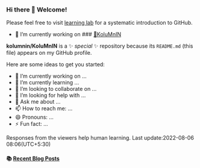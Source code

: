 ### Hi there 👋 Welcome!
Please feel free to visit [learning lab](https://lab.github.com/kolumnin) for a systematic introduction to GitHub.
- 🔭 I’m currently working on ### [🌼KoluMnIN](https://kolumnin.github.io/KoluMnIN/)

<!---->
**kolumnin/KoluMnIN** is a ✨ _special_ ✨ repository because its `README.md` (this file) appears on my GitHub profile.

Here are some ideas to get you started:

- 🔭 I’m currently working on ...
- 🌱 I’m currently learning ...
- 👯 I’m looking to collaborate on ...
- 🤔 I’m looking for help with ...
- 💬 Ask me about ...
- 📫 How to reach me: ...
- 😄 Pronouns: ...
- ⚡ Fun fact: ...

Responses from the viewers help human learning.
Last update:2022-08-06 08:06(UTC+5:30)
#### :books: [Recent Blog Posts](https://kolumnin.hashnode.dev)
<!-- BLOGPOSTS:START -->
<!-- BLOGPOSTS:END -->
